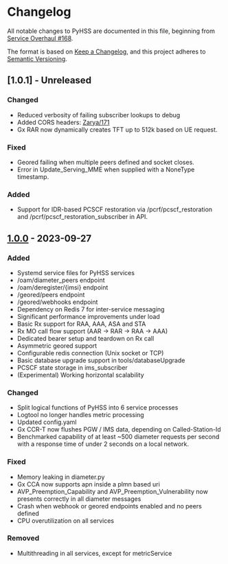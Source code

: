 # Changelog

All notable changes to PyHSS are documented in this file, beginning from [Service Overhaul #168](https://github.com/nickvsnetworking/pyhss/pull/168).

The format is based on [Keep a Changelog](https://keepachangelog.com/en/1.0.0/),
and this project adheres to [Semantic Versioning](https://semver.org/spec/v2.0.0.html).

## [1.0.1] - Unreleased

### Changed

- Reduced verbosity of failing subscriber lookups to debug
- Added CORS headers: [Zarya/171](https://github.com/nickvsnetworking/pyhss/pull/171)
- Gx RAR now dynamically creates TFT up to 512k based on UE request.

### Fixed

- Geored failing when multiple peers defined and socket closes.
- Error in Update_Serving_MME when supplied with a NoneType timestamp.

### Added

- Support for IDR-based PCSCF restoration via /pcrf/pcscf_restoration and /pcrf/pcscf_restoration_subscriber in API.

## [1.0.0] - 2023-09-27

### Added

 - Systemd service files for PyHSS services
 - /oam/diameter_peers endpoint
 - /oam/deregister/{imsi} endpoint
 - /geored/peers endpoint
 - /geored/webhooks endpoint
 - Dependency on Redis 7 for inter-service messaging
 - Significant performance improvements under load
 - Basic Rx support for RAA, AAA, ASA and STA
 - Rx MO call flow support (AAR -> RAR -> RAA -> AAA)
 - Dedicated bearer setup and teardown on Rx call
 - Asymmetric geored support
 - Configurable redis connection (Unix socket or TCP)
 - Basic database upgrade support in tools/databaseUpgrade
 - PCSCF state storage in ims_subscriber
 - (Experimental) Working horizontal scalability

### Changed

- Split logical functions of PyHSS into 6 service processes
- Logtool no longer handles metric processing
- Updated config.yaml
- Gx CCR-T now flushes PGW / IMS data, depending on Called-Station-Id
- Benchmarked capability of at least ~500 diameter requests per second with a response time of under 2 seconds on a local network.

### Fixed

 - Memory leaking in diameter.py
 - Gx CCA now supports apn inside a plmn based uri
 - AVP_Preemption_Capability and AVP_Preemption_Vulnerability now presents correctly in all diameter messages
 - Crash when webhook or geored endpoints enabled and no peers defined
 - CPU overutilization on all services

### Removed

- Multithreading in all services, except for metricService

[1.0.0]: https://github.com/nickvsnetworking/pyhss/releases/tag/1.0.0